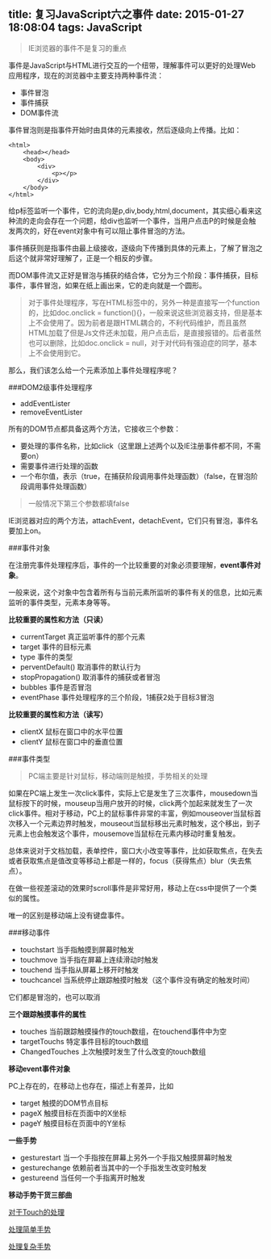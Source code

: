title: 复习JavaScript六之事件
date: 2015-01-27 18:08:04
tags: JavaScript
---

> IE浏览器的事件不是复习的重点

事件是JavaScript与HTML进行交互的一个纽带，理解事件可以更好的处理Web应用程序，现在的浏览器中主要支持两种事件流：

* 事件冒泡
* 事件捕获
* DOM事件流

事件冒泡则是指事件开始时由具体的元素接收，然后逐级向上传播。比如：

	<html>
		<head></head>
		<body>
			<div>
				<p></p>
			</div>
		</body>
	</html>

给p标签监听一个事件，它的流向是p,div,body,html,document，其实细心看来这种流的走向会存在一个问题，给div也监听一个事件，当用户点击P的时候是会触发两次的，好在event对象中有可以阻止事件冒泡的方法。

事件捕获则是指事件由最上级接收，逐级向下传播到具体的元素上，了解了冒泡之后这个就非常好理解了，正是一个相反的步骤。

而DOM事件流又正好是冒泡与捕获的结合体，它分为三个阶段：事件捕获，目标事件，事件冒泡，如果在纸上画出来，它的走向就是一个圆形。

> 对于事件处理程序，写在HTML标签中的，另外一种是直接写一个function的，比如doc.onclick = function(){}，一般来说这些浏览器支持，但是基本上不会使用了。因为前者是跟HTML耦合的，不利代码维护，而且虽然HTML加载了但是Js文件还未加载，用户点击后，是直接报错的。后者虽然也可以删除，比如doc.onclick = null，对于对代码有强迫症的同学，基本上不会使用到它。

那么，我们该怎么给一个元素添加上事件处理程序呢？

###DOM2级事件处理程序

* addEventLister
* removeEventLister

所有的DOM节点都具备这两个方法，它接收三个参数：

* 要处理的事件名称，比如click（这里跟上述两个以及IE注册事件都不同，不需要on）
* 需要事件进行处理的函数
* 一个布尔值，表示（true，在捕获阶段调用事件处理函数）（false，在冒泡阶段调用事件处理函数）

>一般情况下第三个参数都填false

IE浏览器对应的两个方法，attachEvent，detachEvent，它们只有冒泡，事件名要加上on。

###事件对象

在注册完事件处理程序后，事件的一个比较重要的对象必须要理解，**event事件对象**。

一般来说，这个对象中包含着所有与当前元素所监听的事件有关的信息，比如元素监听的事件类型，元素本身等等。

**比较重要的属性和方法（只读）**

* currentTarget 真正监听事件的那个元素
* target 事件的目标元素
* type 事件的类型
* perventDefault()  取消事件的默认行为
* stopPropagation()  取消事件的捕获或者冒泡
* bubbles 事件是否冒泡
* eventPhase 事件处理程序的三个阶段，1捕获2处于目标3冒泡

**比较重要的属性和方法（读写）**

* clientX 鼠标在窗口中的水平位置
* clientY 鼠标在窗口中的垂直位置

###事件类型

> PC端主要是针对鼠标，移动端则是触摸，手势相关的处理

如果在PC端上发生一次click事件，实际上它是发生了三次事件，mousedown当鼠标按下的时候，mouseup当用户放开的时候，click两个加起来就发生了一次click事件。相对于移动，PC上的鼠标事件非常的丰富，例如mouseover当鼠标首次移入一个元素边界时触发，mouseout当鼠标移出元素时触发，这个移出，到子元素上也会触发这个事件，mousemove当鼠标在元素内移动时重复触发。

总体来说对于文档加载，表单控件，窗口大小改变等事件，比如获取焦点，在失去或者获取焦点是值改变等移动上都是一样的，focus（获得焦点）blur（失去焦点）。

在做一些视差滚动的效果时scroll事件是非常好用，移动上在css中提供了一个类似的属性。

唯一的区别是移动端上没有键盘事件。

###移动事件

* touchstart 当手指触摸到屏幕时触发
* touchmove 当手指在屏幕上连续滑动时触发
* touchend 当手指从屏幕上移开时触发
* touchcancel 当系统停止跟踪触摸时触发（这个事件没有确定的触发时间）

它们都是冒泡的，也可以取消

**三个跟踪触摸事件的属性**

* touches 当前跟踪触摸操作的touch数组，在touchend事件中为空
* targetTouchs 特定事件目标的touch数组
* ChangedTouches 上次触摸时发生了什么改变的touch数组

**移动event事件对象**

PC上存在的，在移动上也存在，描述上有差异，比如

* target 触摸的DOM节点目标
* pageX 触摸目标在页面中的X坐标
* pageY 触摸目标在页面中的Y坐标

**一些手势**

* gesturestart 当一个手指按在屏幕上另外一个手指又触摸屏幕时触发
* gesturechange 依赖前者当其中的一个手指发生改变时触发
* gestureend 当任何一个手指离开时触发

**移动手势干货三部曲**

[对于Touch的处理](http://www.cnblogs.com/pifoo/archive/2011/05/23/webkit-touch-event-1.html)

[处理简单手势](http://www.cnblogs.com/pifoo/archive/2011/05/22/webkit-touch-event-2.html)

[处理复杂手势](http://www.cnblogs.com/pifoo/archive/2011/05/22/webkit-touch-event-3.html)